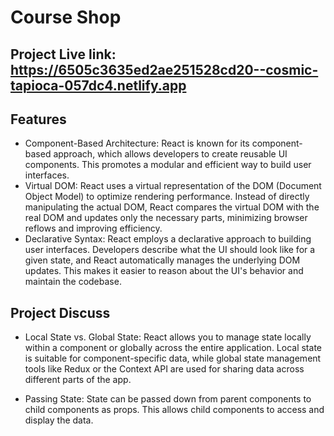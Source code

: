# Course Shop

## Project Live link: https://6505c3635ed2ae251528cd20--cosmic-tapioca-057dc4.netlify.app

## Features

- Component-Based Architecture: React is known for its component-based approach, which allows developers to create reusable UI components. This promotes a modular and efficient way to build user interfaces.
- Virtual DOM: React uses a virtual representation of the DOM (Document Object Model) to optimize rendering performance. Instead of directly manipulating the actual DOM, React compares the virtual DOM with the real DOM and updates only the necessary parts, minimizing browser reflows and improving efficiency.
- Declarative Syntax: React employs a declarative approach to building user interfaces. Developers describe what the UI should look like for a given state, and React automatically manages the underlying DOM updates. This makes it easier to reason about the UI's behavior and maintain the codebase.


## Project Discuss
- Local State vs. Global State: React allows you to manage state locally within a component or globally across the entire application. Local state is suitable for component-specific data, while global state management tools like Redux or the Context API are used for sharing data across different parts of the app.

- Passing State: State can be passed down from parent components to child components as props. This allows child components to access and display the data.